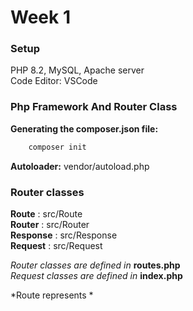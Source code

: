 # Week 1

### Setup

PHP 8.2, MySQL, Apache server <br>
Code Editor: VSCode

### Php Framework And Router Class

**Generating the composer.json file:**
```bash
    composer init
```
**Autoloader:** vendor/autoload.php

### Router classes

**Route** : src/Route <br>
**Router** : src/Router <br>
**Response** : src/Response <br>
**Request** : src/Request <br>

*Router classes are defined in* **routes.php** <br>
*Request classes are defined in* **index.php** <br>

*Route represents *